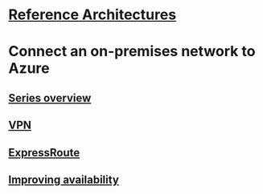 # [Reference Architectures](/azure/architecture)
# Connect an on-premises network to Azure
## [Series overview](./index.md)
## [VPN](./vpn.md)
## [ExpressRoute](./expressroute.md)
## [Improving availability](./expressroute-vpn-failover.md)